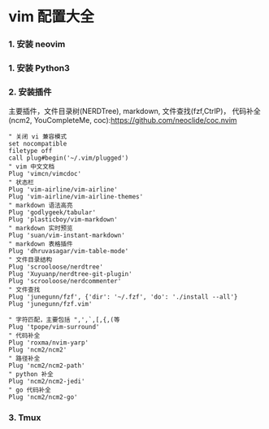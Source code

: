 # vim 配置大全

### 1. 安装 neovim
### 1. 安装 Python3


### 2. 安装插件

主要插件，文件目录树(NERDTree), markdown, 文件查找(fzf,CtrlP)，
代码补全(ncm2, YouCompleteMe, coc):https://github.com/neoclide/coc.nvim

```
" 关闭 vi 兼容模式
set nocompatible
filetype off
call plug#begin('~/.vim/plugged')
" vim 中文文档
Plug 'vimcn/vimcdoc'
" 状态栏
Plug 'vim-airline/vim-airline'
Plug 'vim-airline/vim-airline-themes'
" markdown 语法高亮
Plug 'godlygeek/tabular'
Plug 'plasticboy/vim-markdown'
" markdown 实时预览
Plug 'suan/vim-instant-markdown'
" markdown 表格插件
Plug 'dhruvasagar/vim-table-mode'
" 文件目录结构
Plug 'scrooloose/nerdtree'
Plug 'Xuyuanp/nerdtree-git-plugin'
Plug 'scrooloose/nerdcommenter'
" 文件查找
Plug 'junegunn/fzf', {'dir': '~/.fzf', 'do': './install --all'}
Plug 'junegunn/fzf.vim'

" 字符匹配，主要包括 ",',`,[,{,(等
Plug 'tpope/vim-surround'
" 代码补全
Plug 'roxma/nvim-yarp'
Plug 'ncm2/ncm2'
" 路径补全
Plug 'ncm2/ncm2-path'
" python 补全
Plug 'ncm2/ncm2-jedi'
" go 代码补全
Plug 'ncm2/ncm2-go'
```

### 3. Tmux

